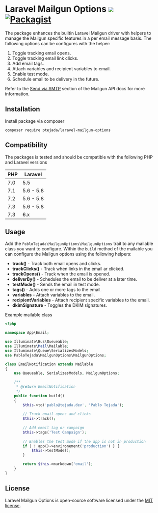 # Laravel Mailgun Options ![](https://github.com/ptejada/laravel-mailgun-options/workflows/Unit%20Test/badge.svg?branch=master) [![Packagist](https://img.shields.io/packagist/v/ptejada/laravel-mailgun-options.svg)](https://packagist.org/packages/ptejada/laravel-mailgun-options)

The package enhances the builtin Laravel Mailgun driver with helpers to manage the Mailgun specific features in a
per email message basis. The following options can be configures with the helper:

1. Toggle tracking email opens.
2. Toggle tracking email link clicks.
3. Add email tags.
4. Attach variables and recipient variables to email.
5. Enable test mode.
6. Schedule email to be delivery in the future.

Refer to the [Send via SMTP](https://documentation.mailgun.com/en/latest/user_manual.html#sending-via-smtp) section of 
the Mailgun API docs for more information.

## Installation

Install package via composer
```
composer require ptejada/laravel-mailgun-options
```

## Compatibility
The packages is tested and should be compatible with the following PHP and Laravel versions

| PHP | Laravel   |
|---|---|
| 7.0  | 5.5  |
| 7.1  | 5.6 - 5.8  |
| 7.2  | 5.6 - 5.8  |
| 7.3  | 5.6 - 5.8  |
| 7.3  | 6.x  |

## Usage

Add the `PabloTejada\MailgunOptions\MailgunOptions` trait to any mailable class you want to configure. Within the 
`build` method of the mailable you can configure the Mailgun options using the following helpers:
- **track()** - Track both email opens and clicks. 
- **trackClicks()** - Track when links in the email ar clicked.
- **trackOpens()** - Track when the email is opened.
- **deliverBy()** - Schedules the email to be deliver at a later time.
- **testMode()** - Sends the email in test mode.
- **tags()** - Adds one or more tags to the email.
- **variables** - Attach variables to the email.
- **recipientVariables** - Attach recipient specific variables to the email.
- **dkimSignature** - Toggles the DKIM signatures.

Example mailable class
```php
<?php

namespace App\Email;

use Illuminate\Bus\Queueable;
use Illuminate\Mail\Mailable;
use Illuminate\Queue\SerializesModels;
use PabloTejada\MailgunOptions\MailgunOptions;

class EmailNotification extends Mailable
{
    use Queueable, SerializesModels, MailgunOptions;

    /**
     * @return EmailNotification
     */
    public function build()
    {
        $this->to('pablo@tejada.dev', 'Pablo Tejada');
        
        // Track email opens and clicks
        $this->track();
        
        // Add email tag or campaign    
        $this->tags('Test Campaign');
        
        // Enables the test mode if the app is not in production
        if ( ! app()->environement('production') ) {
        	$this->testMode();
        }

        return $this->markdown('email');
    }    
}

```

## License
Laravel Mailgun Options is open-source software licensed under the [MIT license](LICENSE).
